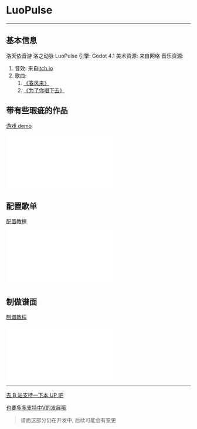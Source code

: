 # LuoPulse
---
## 基本信息
洛天依音游 洛之动脉 LuoPulse
引擎: Godot 4.1
美术资源: 来自网络
音乐资源: 
1. 音效: 来自[itch.io](https://itch.io/)
2. 歌曲:
   1. [《春风来》](https://www.bilibili.com/video/BV1vx411h7dV/?share_source=copy_web&vd_source=2209f3963a4e14b09226220545354335)
   2. [《为了你唱下去》](https://www.bilibili.com/video/BV1ts411y7FY/?share_source=copy_web&vd_source=2209f3963a4e14b09226220545354335)

## 带有些瑕疵的作品
[游戏 demo](https://www.bilibili.com/video/BV1dr421T7Ea/?share_source=copy_web&vd_source=2209f3963a4e14b09226220545354335)

<iframe src="//player.bilibili.com/player.html?isOutside=true&aid=1406187224&bvid=BV1dr421T7Ea&cid=1612257591&p=1" scrolling="no" border="0" frameborder="no" framespacing="0" allowfullscreen="true"></iframe>

## 配置歌单
[配置教程](https://www.bilibili.com/video/BV15r421M71y/?share_source=copy_web&vd_source=2209f3963a4e14b09226220545354335)

<iframe src="//player.bilibili.com/player.html?isOutside=true&aid=1406247072&bvid=BV15r421M71y&cid=1612268240&p=1" scrolling="no" border="0" frameborder="no" framespacing="0" allowfullscreen="true"></iframe>

## 制做谱面
[制谱教程](https://www.bilibili.com/video/BV1N4421U7RA/?share_source=copy_web&vd_source=2209f3963a4e14b09226220545354335)

<iframe src="//player.bilibili.com/player.html?isOutside=true&aid=1756123530&bvid=BV1N4421U7RA&cid=1612734695&p=1" scrolling="no" border="0" frameborder="no" framespacing="0" allowfullscreen="true"></iframe>

---
[去 B 站支持一下本 UP 吧](https://www.bilibili.com/video/BV1dr421T7Ea/?share_source=copy_web&vd_source=2209f3963a4e14b09226220545354335)

[也要多多支持中V的发展哦](https://space.bilibili.com/10878474?spm_id_from=333.337.0.0)

> 谱面这部分仍在开发中, 后续可能会有变更

